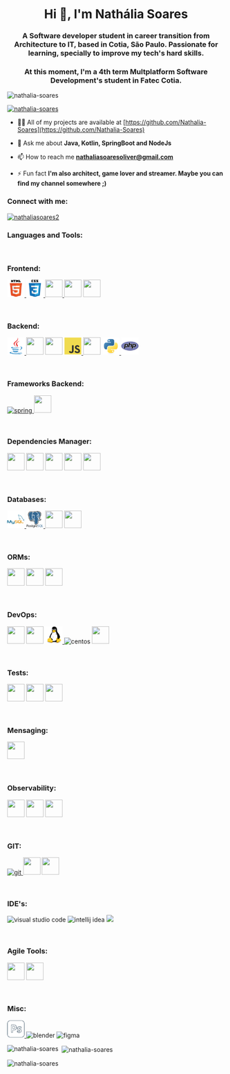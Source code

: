 <h1 align="center">Hi 👋, I'm Nathália Soares</h1>
<h3 align="center">A Software developer student in career transition from Architecture to IT, based in Cotia, São Paulo. Passionate for learning, specially to improve my tech's hard skills.</h3>
<h3 align="center">At this moment, I'm a 4th term Multplatform Software Development's student in Fatec Cotia.</h3>

<p align="left"> <img src="https://komarev.com/ghpvc/?username=nathalia-soares&label=Profile%20views&color=0e75b6&style=flat" alt="nathalia-soares" /> </p>

<p align="left"> <a href="https://github.com/ryo-ma/github-profile-trophy"><img src="https://github-profile-trophy.vercel.app/?username=nathalia-soares" alt="nathalia-soares" /></a> </p>

- 👨‍💻 All of my projects are available at [https://github.com/Nathalia-Soares](https://github.com/Nathalia-Soares)

- 💬 Ask me about **Java, Kotlin, SpringBoot and NodeJs**

- 📫 How to reach me **nathaliasoaresoliver@gmail.com**

- ⚡ Fun fact **I'm also architect, game lover and streamer. Maybe you can find my channel somewhere ;)**

<h3 align="left">Connect with me:</h3>
    <p align="left">
        <a href="https://www.linkedin.com/in/nathália-soares-77430328b" target="blank"><img align="center" src="https://raw.githubusercontent.com/rahuldkjain/github-profile-readme-generator/master/src/images/icons/Social/linked-in-alt.svg" alt="nathaliasoares2"             height="30" width="40" /></a>
    </p>

<h3 align="left">Languages and Tools:</h3>
<br>
<h3 align="left">Frontend:</h3>
    <p align="left">
        <a href="https://www.w3.org/html/" target="_blank" rel="noreferrer"> <img src="https://raw.githubusercontent.com/devicons/devicon/master/icons/html5/html5-original-wordmark.svg" alt="html5" width="40" height="40"/> </a>
        <a href="https://www.w3schools.com/css/" target="_blank" rel="noreferrer"> <img src="https://raw.githubusercontent.com/devicons/devicon/master/icons/css3/css3-original-wordmark.svg" alt="css3" width="40" height="40"/>
        <a href="https://getbootstrap.com" target="_blank" rel="noreferrer">
            <i class="devicon-bootstrap-plain">   
                <img src="https://cdn.jsdelivr.net/gh/devicons/devicon@latest/icons/bootstrap/bootstrap-original.svg" width="40" height="40"/>
            </i>
        </a>
        <i class="devicon-handlebars-original-wordmark">
            <img src="https://cdn.jsdelivr.net/gh/devicons/devicon@latest/icons/handlebars/handlebars-original.svg" width="40" height="40"/>
        </i>   
        <img src="https://cdn.jsdelivr.net/gh/devicons/devicon@latest/icons/angular/angular-original.svg" width="40" height="40"/> 
    </p>
<br>
  
<h3 align="left">Backend:</h3>
    <p align="left">
        <a href="https://www.java.com" target="_blank" rel="noreferrer"> <img src="https://raw.githubusercontent.com/devicons/devicon/master/icons/java/java-original.svg" alt="java" width="40" height="40"/> </a>
        <img src="https://cdn.jsdelivr.net/gh/devicons/devicon@latest/icons/kotlin/kotlin-original.svg" width="40" height="40"/>
        <img src="https://cdn.jsdelivr.net/gh/devicons/devicon@latest/icons/go/go-original-wordmark.svg" width="40" height="40"/>
        <a href="https://developer.mozilla.org/en-US/docs/Web/JavaScript" target="_blank" rel="noreferrer"> 
            <img src="https://raw.githubusercontent.com/devicons/devicon/master/icons/javascript/javascript-original.svg" alt="javascript" width="40" height="40"/>
        </a>
        <img src="https://cdn.jsdelivr.net/gh/devicons/devicon@latest/icons/c/c-original.svg" width="40" height="40"/>  
        <a href="https://www.python.org" target="_blank" rel="noreferrer"> <img src="https://raw.githubusercontent.com/devicons/devicon/master/icons/python/python-original.svg" alt="python" width="40" height="40"/> </a>
        <a href="https://www.php.net" target="_blank" rel="noreferrer"> <img src="https://raw.githubusercontent.com/devicons/devicon/master/icons/php/php-original.svg" alt="php" width="40" height="40"/> </a> 
    </p>
<br>
  
<h3 align="left">Frameworks Backend:</h3>
    <p align="left">    
      <a href="https://spring.io/" target="_blank" rel="noreferrer"> <img src="https://www.vectorlogo.zone/logos/springio/springio-icon.svg" alt="spring" width="40" height="40"/> </a>
      <img src="https://cdn.jsdelivr.net/gh/devicons/devicon@latest/icons/nodejs/nodejs-original-wordmark.svg" width="40" height="40"/>    
    </p>
<br>

<h3 align="left">Dependencies Manager:</h3>
    <p align="left">
        <img src="https://cdn.jsdelivr.net/gh/devicons/devicon@latest/icons/maven/maven-original.svg" width="40" height="40"/>
        <img src="https://cdn.jsdelivr.net/gh/devicons/devicon@latest/icons/gradle/gradle-original.svg" width="40" height="40"/>
        <img src="https://cdn.jsdelivr.net/gh/devicons/devicon@latest/icons/npm/npm-original-wordmark.svg" width="40" height="40"/>
        <img src="https://cdn.jsdelivr.net/gh/devicons/devicon@latest/icons/nodemon/nodemon-original.svg" width="40" height="40"/> 
        <img src="https://cdn.jsdelivr.net/gh/devicons/devicon@latest/icons/yaml/yaml-original.svg" width="40" height="40"/>  
    </p>
<br>

<h3 align="left">Databases:</h3>
    <p align="left">
        <a href="https://www.mysql.com/" target="_blank" rel="noreferrer"> <img src="https://raw.githubusercontent.com/devicons/devicon/master/icons/mysql/mysql-original-wordmark.svg" alt="mysql" width="40" height="40"/> </a> 
        <a href="https://www.postgresql.org" target="_blank" rel="noreferrer"> <img src="https://raw.githubusercontent.com/devicons/devicon/master/icons/postgresql/postgresql-original-wordmark.svg" alt="postgresql" width="40" height="40"/> </a>
        <img src="https://cdn.jsdelivr.net/gh/devicons/devicon@latest/icons/dbeaver/dbeaver-original.svg" width="40" height="40"/>  
        <img src="https://cdn.jsdelivr.net/gh/devicons/devicon@latest/icons/mongodb/mongodb-original-wordmark.svg" width="40" height="40"/>  
    </p>
<br>

<h3 align="left">ORMs:</h3>
    <p align="left">
        <img src="https://cdn.jsdelivr.net/gh/devicons/devicon@latest/icons/hibernate/hibernate-original-wordmark.svg" width="40" height="40"/>  
        <img src="https://cdn.jsdelivr.net/gh/devicons/devicon@latest/icons/sequelize/sequelize-original-wordmark.svg" width="40" height="40"/>  
        <img src="https://cdn.jsdelivr.net/gh/devicons/devicon@latest/icons/mongoose/mongoose-original-wordmark.svg" width="40" height="40"/>  
    </p>
<br>

<h3 align="left">DevOps:</h3>
    <p align="left">
        <img src="https://cdn.jsdelivr.net/gh/devicons/devicon@latest/icons/docker/docker-original-wordmark.svg" width="40" height="40"/>
        <img src="https://cdn.jsdelivr.net/gh/devicons/devicon@latest/icons/vault/vault-original.svg" width="40" height="40"/>    
        <a href="https://www.linux.org/" target="_blank" rel="noreferrer"> <img src="https://raw.githubusercontent.com/devicons/devicon/master/icons/linux/linux-original.svg" alt="linux" width="40" height="40"/> </a>
        <img src="https://cdn.jsdelivr.net/gh/devicons/devicon/icons/centos/centos-original.svg" alt="centos" width="40" height="40" />
        <img src="https://cdn.jsdelivr.net/gh/devicons/devicon@latest/icons/tomcat/tomcat-original-wordmark.svg" width="40" height="40"/>  
    </p>
<br>

<h3 align="left">Tests:</h3>
    <p align="left">
        <img src="https://cdn.jsdelivr.net/gh/devicons/devicon@latest/icons/insomnia/insomnia-original.svg" width="40" height="40"/>
        <img src="https://cdn.jsdelivr.net/gh/devicons/devicon@latest/icons/postman/postman-original.svg" width="40" height="40"/>  
        <img src="https://cdn.jsdelivr.net/gh/devicons/devicon@latest/icons/swagger/swagger-original.svg" width="40" height="40"/>     
    </p>
<br>

<h3 align="left">Mensaging:</h3>
    <p align="left">
        <img src="https://cdn.jsdelivr.net/gh/devicons/devicon@latest/icons/apachekafka/apachekafka-original-wordmark.svg" width="40" height="40"/>
    </p>
<br>

<h3 align="left">Observability:</h3>
    <p align="left">
        <img src="https://cdn.jsdelivr.net/gh/devicons/devicon@latest/icons/elasticsearch/elasticsearch-original.svg" width="40" height="40"/>  
        <img src="https://cdn.jsdelivr.net/gh/devicons/devicon@latest/icons/grafana/grafana-original-wordmark.svg" width="40" height="40"/>
        <img src="https://cdn.jsdelivr.net/gh/devicons/devicon@latest/icons/kibana/kibana-original.svg" width="40" height="40"/>  
    </p>
<br>

<h3 align="left">GIT:</h3>
    <p align="left">
        <a href="https://git-scm.com/" target="_blank" rel="noreferrer"> <img src="https://www.vectorlogo.zone/logos/git-scm/git-scm-icon.svg" alt="git" width="40" height="40"/> </a>
        <i class="devicon-github-original">
            <img src="https://cdn.jsdelivr.net/gh/devicons/devicon@latest/icons/github/github-original.svg" width="40" height="40"/>
        </i>  
        <img src="https://cdn.jsdelivr.net/gh/devicons/devicon@latest/icons/githubactions/githubactions-original.svg" width="40" height="40"/>  
    </p>
<br>

<h3 align="left">IDE's:</h3>
    <p align="left">
        <img src="https://cdn.jsdelivr.net/gh/devicons/devicon/icons/vscode/vscode-original.svg" alt="visual studio code" width="40" height="40"/>
        <img src="https://cdn.jsdelivr.net/gh/devicons/devicon/icons/intellij/intellij-original.svg" alt="intellij idea" width="40" height="40"/>
        <img src="https://img.shields.io/badge/Eclipse-2C2255?style=for-the-badge&logo=eclipse&logoColor=white"/>
    </p>
<br>

<h3 align="left">Agile Tools:</h3>
    <p align="left">
        <img src="https://cdn.jsdelivr.net/gh/devicons/devicon@latest/icons/confluence/confluence-original-wordmark.svg" width="40" height="40"/>
        <img src="https://cdn.jsdelivr.net/gh/devicons/devicon@latest/icons/jira/jira-original.svg" width="40" height="40"/>  
    </p>
<br>

<h3 align="left">Misc:</h3>
    <p align="left">
        <a href="https://www.photoshop.com/en" target="_blank" rel="noreferrer"><img src="https://raw.githubusercontent.com/devicons/devicon/master/icons/photoshop/photoshop-line.svg" alt="photoshop" width="40" height="40"/> </a> 
        <img src="https://cdn.jsdelivr.net/gh/devicons/devicon/icons/blender/blender-original.svg" alt="blender" width="40" height="40"/>
        <img src="https://cdn.jsdelivr.net/gh/devicons/devicon/icons/figma/figma-original.svg" alt="figma" width="40" height="40"/>
    </p>


<p>
    <img align="left" src="https://github-readme-stats.vercel.app/api/top-langs?username=nathalia-soares&show_icons=true&theme=dracula&locale=en&layout=compact" alt="nathalia-soares" />
</p>

<p>&nbsp;
    <img align="center" src="https://github-readme-stats.vercel.app/api?username=nathalia-soares&show_icons=true&theme=dracula&locale=en" alt="nathalia-soares" />
</p>

<p>
    <img align="center" src="https://github-readme-streak-stats.herokuapp.com/?user=nathalia-soares&" alt="nathalia-soares" />
</p>
